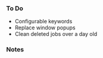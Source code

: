 ### To Do
- Configurable keywords
- Replace window popups 
- Clean deleted jobs over a day old

### Notes
